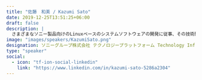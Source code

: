 ```yaml
---
title: "佐藤　和美 / Kazumi Sato"
date: 2019-12-25T13:51:25+06:00
draft: false
description: |
  さまざまなソニー製品向けのLinuxベースのシステムソフトウェアの開発に従事、その技術開発の主導しています。また、オープンソースライセンスコンプライアンスやソニーでのオープンソースコミュニティ連携、オープンソース戦略を主導しています。2002年にソニーがLinuxを商品に搭載したときから、オープンソースライセンスに準拠したシステムソフトウェアの開発主導し製品に導入しています。ソニーのソフトウェア戦略コミッティのメンバーでもあります。
image: "images/speakers/KazumiSato.png"
designation: ソニーグループ株式会社 テクノロジープラットフォーム Technology Infrastructure Center システムプラットフォーム技術部門	主幹技師, Distinguished Engineer
type: "speaker"
social:
  - icon: "tf-ion-social-linkedin"
    link: "https://www.linkedin.com/in/kazumi-sato-5286a2304"
---
```

